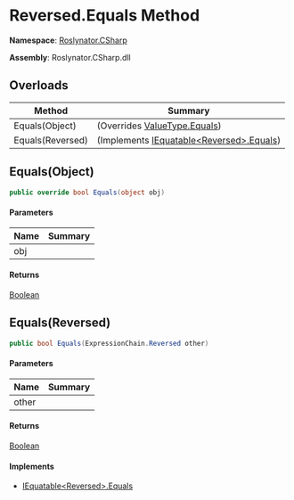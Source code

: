 # Reversed\.Equals Method

**Namespace**: [Roslynator.CSharp](../../../README.md)

**Assembly**: Roslynator\.CSharp\.dll

## Overloads

| Method | Summary |
| ------ | ------- |
| Equals\(Object\) |  \(Overrides [ValueType.Equals](https://docs.microsoft.com/en-us/dotnet/api/system.valuetype.equals)\) |
| Equals\(Reversed\) |  \(Implements [IEquatable\<Reversed>.Equals](https://docs.microsoft.com/en-us/dotnet/api/system.iequatable-1.equals)\) |

## Equals\(Object\)<a name="Roslynator_CSharp_ExpressionChain_Reversed_Equals_System_Object_"></a>

```csharp
public override bool Equals(object obj)
```

#### Parameters

| Name | Summary |
| ---- | ------- |
| obj | |

#### Returns

[Boolean](https://docs.microsoft.com/en-us/dotnet/api/system.boolean)

## Equals\(Reversed\)<a name="Roslynator_CSharp_ExpressionChain_Reversed_Equals_System_Object_"></a>

```csharp
public bool Equals(ExpressionChain.Reversed other)
```

#### Parameters

| Name | Summary |
| ---- | ------- |
| other | |

#### Returns

[Boolean](https://docs.microsoft.com/en-us/dotnet/api/system.boolean)

#### Implements

* [IEquatable\<Reversed>.Equals](https://docs.microsoft.com/en-us/dotnet/api/system.iequatable-1.equals)
